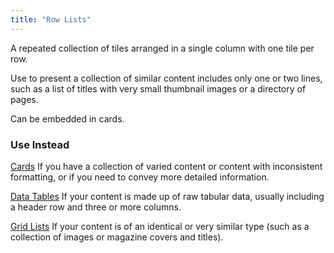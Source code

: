 ```yaml
---
title: "Row Lists"
---
```


A repeated collection of tiles arranged in a single column with one tile per row.

Use to present a collection of similar content includes only one or two lines, such as a list of titles with very small thumbnail images or a directory of pages.

Can be embedded in cards.

### Use Instead

[Cards](/patterns/components/cards/) If you have a collection of varied content or content with inconsistent formatting, or if you need to convey more detailed information.

[Data Tables](/patterns/components/data-tables/) If your content is made up of raw tabular data, usually including a header row and three or more columns.

[Grid Lists](/patterns/components/grid-lists/) If your content is of an identical or very similar type (such as a collection of images or magazine covers and titles).
